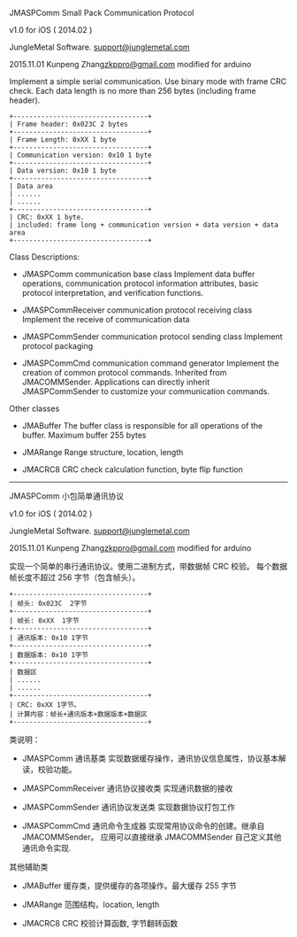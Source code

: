 JMASPComm Small Pack Communication Protocol

v1.0 for iOS ( 2014.02 )

JungleMetal Software.
support@junglemetal.com

2015.11.01	Kunpeng Zhang<zkppro@gmail.com> modified for arduino


Implement a simple serial communication. Use binary mode with frame CRC check.
Each data length is no more than 256 bytes (including frame header).

	+----------------------------------+
	| Frame header: 0x023C 2 bytes
	+----------------------------------+
	| Frame Length: 0xXX 1 byte
	+----------------------------------+
	| Communication version: 0x10 1 byte
	+----------------------------------+
	| Data version: 0x10 1 byte
	+----------------------------------+
	| Data area
	| ......
	| ......
	+----------------------------------+
	| CRC: 0xXX 1 byte. 
	| included: frame long + communication version + data version + data area
	+----------------------------------+


Class Descriptions:

* JMASPComm communication base class
Implement data buffer operations, communication protocol information attributes, basic protocol interpretation, and verification functions.

* JMASPCommReceiver communication protocol receiving class
Implement the receive of communication data

* JMASPCommSender communication protocol sending class
Implement protocol packaging

* JMASPCommCmd communication command generator
Implement the creation of common protocol commands. Inherited from JMACOMMSender.
Applications can directly inherit JMASPCommSender to customize your communication commands.

Other classes

* JMABuffer
The buffer class is responsible for all operations of the buffer. Maximum buffer 255 bytes

* JMARange
Range structure, location, length

* JMACRC8
CRC check calculation function, byte flip function




------------------------------------------------

JMASPComm 小包简单通讯协议

v1.0 for iOS ( 2014.02 )

JungleMetal Software.
support@junglemetal.com

2015.11.01	Kunpeng Zhang<zkppro@gmail.com> modified for arduino


实现一个简单的串行通讯协议。使用二进制方式，带数据帧 CRC 校验。
每个数据帧长度不超过 256 字节（包含帧头）。

	+----------------------------------+
	| 帧头: 0x023C  2字节
	+----------------------------------+
	| 帧长: 0xXX	1字节
	+----------------------------------+
	| 通讯版本: 0x10 1字节 
	+----------------------------------+
	| 数据版本: 0x10 1字节
	+----------------------------------+
	| 数据区
	| ......
	| ......
	+----------------------------------+
	| CRC: 0xXX 1字节。
	| 计算内容：帧长+通讯版本+数据版本+数据区
	+----------------------------------+


类说明：

* JMASPComm 通讯基类 
	实现数据缓存操作，通讯协议信息属性，协议基本解读，校验功能。

* JMASPCommReceiver 通讯协议接收类
	实现通讯数据的接收

* JMASPCommSender 通讯协议发送类
	实现数据协议打包工作

* JMASPCommCmd 通讯命令生成器
	实现常用协议命令的创建。继承自 JMACOMMSender。
	应用可以直接继承 JMACOMMSender 自己定义其他通讯命令实现.


其他辅助类

* JMABuffer
	缓存类，提供缓存的各项操作。最大缓存 255 字节

* JMARange
	范围结构，location, length

* JMACRC8
	CRC 校验计算函数, 字节翻转函数

